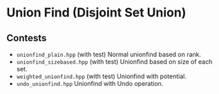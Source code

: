 # Union Find (Disjoint Set Union)

## Contests

- `unionfind_plain.hpp` (with test) Normal unionfind based on rank.
- `unionfind_sizebased.hpp` (with test) Unionfind based on size of each set.
- `weighted_unionfind.hpp` (with test) Unionfind with potential.
- `undo_unionfind.hpp` Unionfind with Undo operation.
